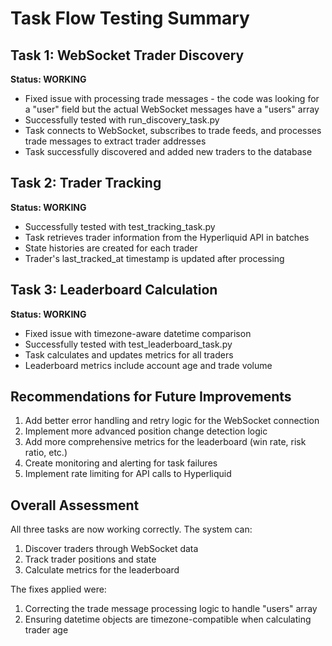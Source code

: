 # Task Flow Testing Summary

## Task 1: WebSocket Trader Discovery

**Status: WORKING**

- Fixed issue with processing trade messages - the code was looking for a "user" field but the actual WebSocket messages have a "users" array
- Successfully tested with run_discovery_task.py
- Task connects to WebSocket, subscribes to trade feeds, and processes trade messages to extract trader addresses
- Task successfully discovered and added new traders to the database

## Task 2: Trader Tracking

**Status: WORKING**

- Successfully tested with test_tracking_task.py
- Task retrieves trader information from the Hyperliquid API in batches
- State histories are created for each trader
- Trader's last_tracked_at timestamp is updated after processing

## Task 3: Leaderboard Calculation

**Status: WORKING**

- Fixed issue with timezone-aware datetime comparison
- Successfully tested with test_leaderboard_task.py
- Task calculates and updates metrics for all traders
- Leaderboard metrics include account age and trade volume

## Recommendations for Future Improvements

1. Add better error handling and retry logic for the WebSocket connection
2. Implement more advanced position change detection logic
3. Add more comprehensive metrics for the leaderboard (win rate, risk ratio, etc.)
4. Create monitoring and alerting for task failures
5. Implement rate limiting for API calls to Hyperliquid

## Overall Assessment

All three tasks are now working correctly. The system can:

1. Discover traders through WebSocket data
2. Track trader positions and state
3. Calculate metrics for the leaderboard

The fixes applied were:

1. Correcting the trade message processing logic to handle "users" array
2. Ensuring datetime objects are timezone-compatible when calculating trader age
